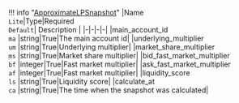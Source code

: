 !!! info "[ApproximateLPSnapshot](/../../schemas/approximate_lp_snapshot)"
    |Name<br>`Lite`|Type|Required<br>`Default`| Description |
    |-|-|-|-|
    |main_account_id<br>`ma` |string|True|The main account id|
    |underlying_multiplier<br>`um` |string|True|Underlying multiplier|
    |market_share_multiplier<br>`ms` |string|True|Market share multiplier|
    |bid_fast_market_multiplier<br>`bf` |integer|True|Fast market multiplier|
    |ask_fast_market_multiplier<br>`af` |integer|True|Fast market multiplier|
    |liquidity_score<br>`ls` |string|True|Liquidity score|
    |calculate_at<br>`ca` |string|True|The time when the snapshot was calculated|
